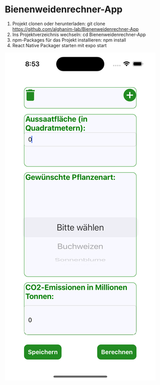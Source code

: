 # Bienenweidenrechner-App

1. Projekt clonen oder herunterladen: git clone https://github.com/alghanim-lab/Bienenweidenrechner-App
2. Ins Projektverzeichnis wechseln: cd Bienenweidenrechner-App
3. npm-Packages für das Projekt installieren: npm install
4. React Native Packager starten mit expo start

![alt text](https://github.com/alghanim-lab/Bienenweidenrechner-App/blob/main/img/front.png?raw=true)
